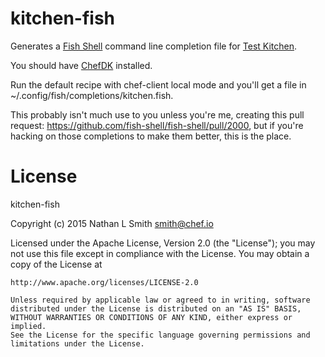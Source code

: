 # kitchen-fish

Generates a [Fish Shell](http://fishshell.com) command line completion file for
[Test Kitchen](http://kitchen.ci/).

You should have [ChefDK](http://downloads.chef.io/chef-dk/) installed.

Run the default recipe with chef-client local mode and you'll get a file in
~/.config/fish/completions/kitchen.fish.

This probably isn't much use to you unless you're me, creating this pull
request: https://github.com/fish-shell/fish-shell/pull/2000, but if you're
hacking on those completions to make them better, this is the place.

# License

kitchen-fish

Copyright (c) 2015 Nathan L Smith <smith@chef.io>

Licensed under the Apache License, Version 2.0 (the "License");
you may not use this file except in compliance with the License.
You may obtain a copy of the License at

    http://www.apache.org/licenses/LICENSE-2.0

    Unless required by applicable law or agreed to in writing, software
    distributed under the License is distributed on an "AS IS" BASIS,
    WITHOUT WARRANTIES OR CONDITIONS OF ANY KIND, either express or implied.
    See the License for the specific language governing permissions and
    limitations under the License.
